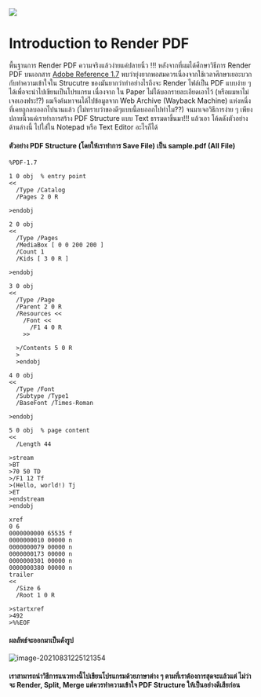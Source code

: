 <img src="https://github.com/KravitzMC/IntroductionToPDF-/blob/main/file_type_pdf_icon_130274.png"/>

#  Introduction to Render PDF 

พื้นฐานการ Render PDF ความจริงแล้วง่ายแค่ปลายนิ้ว  !!!
หลังจากที่ผมได้ศึกษาวิธีการ Render PDF บนเอกสาร [Adobe Reference 1.7](https://ghostscript.com/~robin/pdf_reference17.pdf)  พบว่ายุ่งยากพอสมควรเนื่องจากใช้เวลาศึกษาเยอะบวกกับทำความเข้าใจใน Strucutre ของมันยากว่าทำอย่างไรถึงจะ Render ไฟล์เป็น PDF แบบง่าย ๆ ได้เพื่อจะนำไปเขียนเป็นโปรแกรม เนื่องจาก ใน Paper ไม่ได้บอกรายละเอียดเอาไว้ (หรือผมหาไม่เจอเองฟระ!?) ผมจึงค้นหาจนได้ไปข้อมูลจาก Web Archive (Wayback Machine) แห่งหนึ่ง ที่เคยถูกลบออกไปนานแล้ว  (ไม่ทราบว่าของดีๆแบบนี้ลบออกไปทำไม??) จนมาเจอวิธีการง่าย ๆ เพียงปลายนิ้วแค่เราทำการสร้าง  PDF Structure แบบ Text ธรรมดาขึ้นมา!!! แล้วเอา โค้ดดังตัวอย่าง ด้านล่างนี้ ไปใส่ใน Notepad หรือ Text Editor อะไรก็ได้  

#### ตัวอย่าง PDF Structure  (โดยให้เราทำการ  Save File)  เป็น  sample.pdf   (All File)

```
%PDF-1.7

1 0 obj  % entry point
<<
  /Type /Catalog
  /Pages 2 0 R

>endobj

2 0 obj
<<
  /Type /Pages
  /MediaBox [ 0 0 200 200 ]
  /Count 1
  /Kids [ 3 0 R ]

>endobj

3 0 obj
<<
  /Type /Page
  /Parent 2 0 R
  /Resources <<
    /Font <<
      /F1 4 0 R 
    >>

  >/Contents 5 0 R
  >
  >endobj

4 0 obj
<<
  /Type /Font
  /Subtype /Type1
  /BaseFont /Times-Roman

>endobj

5 0 obj  % page content
<<
  /Length 44
  
>stream
>BT
>70 50 TD
>/F1 12 Tf
>(Hello, world!) Tj
>ET
>endstream
>endobj

xref
0 6
0000000000 65535 f 
0000000010 00000 n 
0000000079 00000 n 
0000000173 00000 n 
0000000301 00000 n 
0000000380 00000 n 
trailer
<<
  /Size 6
  /Root 1 0 R

>startxref
>492
>%%EOF

```

#### ผลลัพธ์จะออกมาเป็นดังรูป

![image-20210831225121354](https://github.com/KravitzMC/IntroductionToPDF-/blob/main/sample.png)

#### เราสามารถนำวิธีการแนวทางนี้ไปเขียนโปรแกรมด้วยภาษาต่าง ๆ ตามที่เราต้องการสุดจะแล้วแต่ ไม่ว่าจะ Render, Split, Merge แต่ควรทำความเข้าใจ PDF Structure ให้เป็นอย่างดีเสียก่อน
